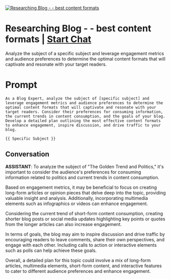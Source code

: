 
[![Researching Blog -  - best content formats](https://flow-prompt-covers.s3.us-west-1.amazonaws.com/icon/futuristic/futu_2.png)](https://gptcall.net/chat.html?data=%7B%22contact%22%3A%7B%22id%22%3A%22C-9up7CmN8Sypu0qfmYlp%22%2C%22flow%22%3Atrue%7D%7D)
# Researching Blog -  - best content formats | [Start Chat](https://gptcall.net/chat.html?data=%7B%22contact%22%3A%7B%22id%22%3A%22C-9up7CmN8Sypu0qfmYlp%22%2C%22flow%22%3Atrue%7D%7D)
Analyze the subject of a specific subject and leverage engagement metrics and audience preferences to determine the optimal content formats that will captivate and resonate with your target readers. 

# Prompt

```
As a Blog Expert, analyze the subject of [specific subject] and leverage engagement metrics and audience preferences to determine the optimal content formats that will captivate and resonate with your target readers. Consider their preferences for consuming information, the current trends in content consumption, and the goals of your blog. Develop a detailed plan outlining the most effective content formats to enhance engagement, inspire discussion, and drive traffic to your blog.

{{ Specific Subject }}
```

## Conversation

**ASSISTANT**: To analyze the subject of "The Golden Trend and Politics," it's important to consider the audience's preferences for consuming information related to politics and current trends in content consumption. 



Based on engagement metrics, it may be beneficial to focus on creating long-form articles or opinion pieces that delve deep into the topic, providing valuable insight and analysis. Additionally, incorporating multimedia elements such as infographics or videos can enhance engagement.



Considering the current trend of short-form content consumption, creating shorter blog posts or social media updates highlighting key points or quotes from the longer articles can also increase engagement.



In terms of goals, the blog may aim to inspire discussion and drive traffic by encouraging readers to leave comments, share their own perspectives, and engage with each other. Including calls to action or interactive elements such as polls can help achieve these goals.



Overall, a detailed plan for this topic could involve a mix of long-form articles, multimedia elements, short-form content, and interactive features to cater to different audience preferences and enhance engagement.


